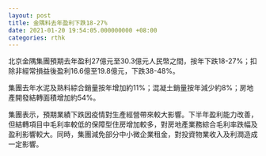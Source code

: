 ```yaml
---
layout: post
title: 金隅料去年盈利下跌18-27%
date: 2021-01-20 19:54:05.000000000 +08:00
categories: rthk
---
```


北京金隅集團預期去年盈利27億元至30.3億元人民幣之間，按年下跌18-27%；扣除非經常損益後盈利16.6億至19.8億元，下跌38-48%。

集團去年水泥及熟料綜合銷量按年增加約11%；混凝土銷量按年減少約8%；房地產開發結轉面積增加約54%。

集團表示，預期業績下跌因疫情對生產經營帶來較大影響。下半年盈利能力改善，但結轉項目中毛利率較低的保障型住房增加較多，對房地產業務綜合毛利率跌幅及盈利影響較大。同時，集團減免部分中小微企業租金，對投資物業收入及利潤造成一定影響。
